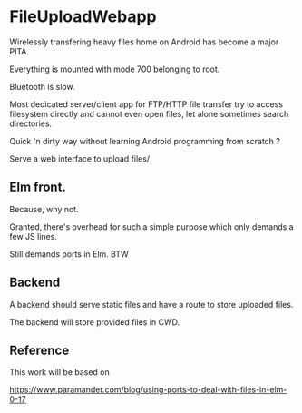 FileUploadWebapp
=====================

Wirelessly transfering heavy files home on Android has become a major PITA.

Everything is mounted with mode 700 belonging to root.

Bluetooth is slow.

Most dedicated server/client app for FTP/HTTP file transfer try to access filesystem directly and cannot even open files, let alone sometimes search directories.

Quick 'n dirty way without learning Android programming from scratch ? 

Serve a web interface to upload files/

## Elm front.

Because, why not.

Granted, there's overhead for such a simple purpose which only demands a few JS lines.

Still demands ports in Elm. BTW

## Backend

A backend should serve static files and have a route to store uploaded files.

The backend will store provided files in CWD.

## Reference

This work will be based on 

https://www.paramander.com/blog/using-ports-to-deal-with-files-in-elm-0-17
